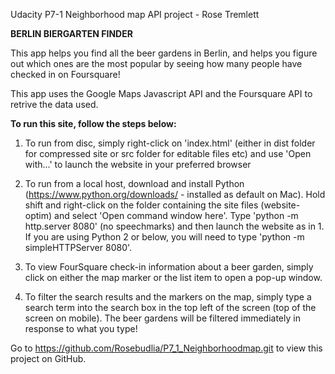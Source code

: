 Udacity P7-1 Neighborhood map API project - Rose Tremlett

**BERLIN BIERGARTEN FINDER**

This app helps you find all the beer gardens in Berlin, and helps you figure out which ones are the most popular by seeing how many people have checked in on Foursquare!

This app uses the Google Maps Javascript API and the Foursquare API to retrive the data used. 

**To run this site, follow the steps below:**


1. To run from disc, simply right-click on 'index.html' (either in dist folder for compressed site or src folder for editable files etc) and use 'Open with...' to launch the website in your preferred browser 

2. To run from a local host, download and install Python (https://www.python.org/downloads/ - installed as default on Mac). Hold shift and right-click on the folder containing the site files (website-optim) and select 'Open command window here'. Type 'python -m http.server 8080' (no speechmarks) and then launch the website as in 1. If you are using Python 2 or below, you will need to type 'python -m simpleHTTPServer 8080'.

3. To view FourSquare check-in information about a beer garden, simply click on either the map marker or the list item to open a pop-up window. 

4. To filter the search results and the markers on the map, simply type a search term into the search box in the top left of the screen (top of the screen on mobile). The beer gardens will be filtered immediately in response to what you type!

Go to https://github.com/Rosebudlia/P7_1_Neighborhoodmap.git to view this project on GitHub.